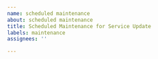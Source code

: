 ```yaml
---
name: scheduled maintenance
about: scheduled maintenance
title: Scheduled Maintenance for Service Update
labels: maintenance
assignees: ''

---
```


<!--
start: 2022-02-24T13:00:00.220Z
end: 2022-02-24T14:00:00.220Z
expectedDown: siteName
expectedDegraded: siteName
-->
